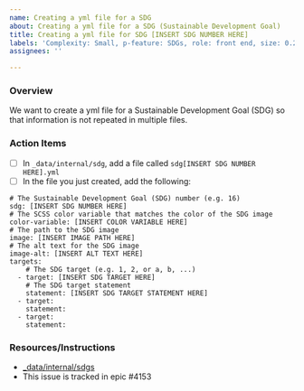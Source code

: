 ```yaml
---
name: Creating a yml file for a SDG
about: Creating a yml file for a SDG (Sustainable Development Goal)
title: Creating a yml file for SDG [INSERT SDG NUMBER HERE]
labels: 'Complexity: Small, p-feature: SDGs, role: front end, size: 0.25pt'
assignees: ''

---
```


### Overview
We want to create a yml file for a Sustainable Development Goal (SDG) so that information is not repeated in multiple files.

### Action Items
- [ ] In `_data/internal/sdg`, add a file called `sdg[INSERT SDG NUMBER HERE].yml`
- [ ] In the file you just created, add the following:
```
# The Sustainable Development Goal (SDG) number (e.g. 16)
sdg: [INSERT SDG NUMBER HERE]
# The SCSS color variable that matches the color of the SDG image 
color-variable: [INSERT COLOR VARIABLE HERE]
# The path to the SDG image
image: [INSERT IMAGE PATH HERE]
# The alt text for the SDG image
image-alt: [INSERT ALT TEXT HERE]
targets:
    # The SDG target (e.g. 1, 2, or a, b, ...)
  - target: [INSERT SDG TARGET HERE]
    # The SDG target statement 
    statement: [INSERT SDG TARGET STATEMENT HERE]
  - target:
    statement:
  - target:
    statement:
```

### Resources/Instructions
- [_data/internal/sdgs](https://github.com/hackforla/website/tree/gh-pages/_data/internal/sdgs)
- This issue is tracked in epic #4153
